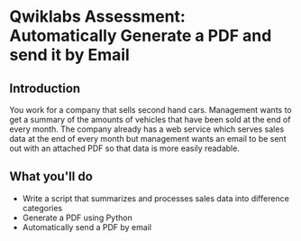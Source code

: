 # Qwiklabs Assessment: Automatically Generate a PDF and send it by Email

## Introduction

You work for a company that sells second hand cars. Management wants to get a summary of the amounts of vehicles that have been sold at the end of every month. The company already has a web service which serves sales data at the end of every month but management wants an email to be sent out with an attached PDF so that data is more easily readable.

## What you'll do

* Write a script that summarizes and processes sales data into difference categories
* Generate a PDF using Python
* Automatically send a PDF by email

